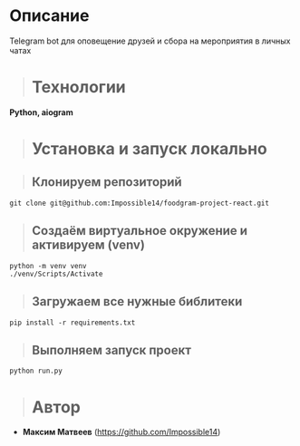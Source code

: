 # Описание

Telegram bot для оповещение друзей и сбора на мероприятия в личных чатах

> # Технологии

**Python, aiogram**

> # Установка и запуск локально

> ## Клонируем репозиторий
```
git clone git@github.com:Impossible14/foodgram-project-react.git
```
> ## Создаём виртуальное окружение и активируем (venv)
```
python -m venv venv
./venv/Scripts/Activate
```
> ## Загружаем все нужные библитеки
```
pip install -r requirements.txt
```
> ## Выполняем запуск проект
```
python run.py
```
> # Автор
* **Максим Матвеев** (https://github.com/Impossible14)